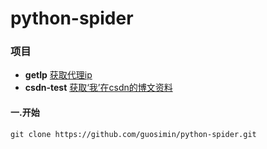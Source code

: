 # python-spider

### 项目
* **getIp** [获取代理ip](https://github.com/guosimin/python-spider/tree/master/getIp)
* **csdn-test** [获取‘我’在csdn的博文资料](https://github.com/guosimin/python-spider/tree/master/csdn-test)


#### 一.开始
```
git clone https://github.com/guosimin/python-spider.git
```


